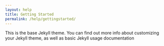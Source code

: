 ```yaml
---
layout: help
title: Getting Started
permalink: /help/gettingstarted/
---
```


This is the base Jekyll theme. You can find out more info about customizing your Jekyll theme, as well as basic Jekyll usage documentation 
